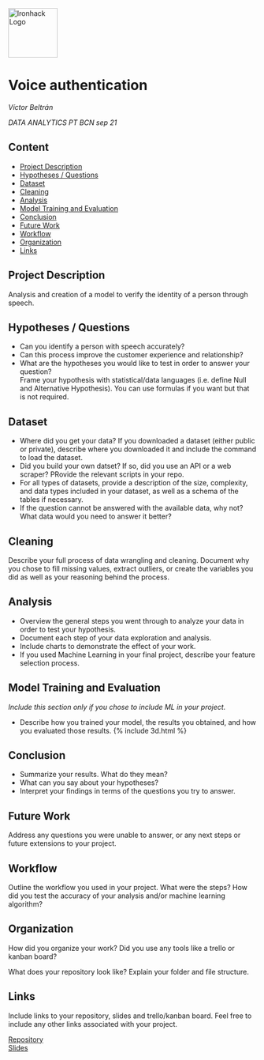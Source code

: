 <img src="https://bit.ly/2VnXWr2" alt="Ironhack Logo" width="100"/>

# Voice authentication
*Víctor Beltrán*

*DATA ANALYTICS PT BCN sep 21*

## Content
- [Project Description](#project-description)
- [Hypotheses / Questions](#hypotheses-questions)
- [Dataset](#dataset)
- [Cleaning](#cleaning)
- [Analysis](#analysis)
- [Model Training and Evaluation](#model-training-and-evaluation)
- [Conclusion](#conclusion)
- [Future Work](#future-work)
- [Workflow](#workflow)
- [Organization](#organization)
- [Links](#links)

## Project Description
Analysis and creation of a model to verify the identity of a person through speech.

## Hypotheses / Questions
* Can you identify a person with speech accurately?
* Can this process improve the customer experience and relationship?
* What are the hypotheses you would like to test in order to answer your question?  
Frame your hypothesis with statistical/data languages (i.e. define Null and Alternative Hypothesis). You can use formulas if you want but that is not required.

## Dataset
* Where did you get your data? If you downloaded a dataset (either public or private), describe where you downloaded it and include the command to load the dataset.
* Did you build your own datset? If so, did you use an API or a web scraper? PRovide the relevant scripts in your repo.
* For all types of datasets, provide a description of the size, complexity, and data types included in your dataset, as well as a schema of the tables if necessary.
* If the question cannot be answered with the available data, why not? What data would you need to answer it better?

## Cleaning
Describe your full process of data wrangling and cleaning. Document why you chose to fill missing values, extract outliers, or create the variables you did as well as your reasoning behind the process.

## Analysis
* Overview the general steps you went through to analyze your data in order to test your hypothesis.
* Document each step of your data exploration and analysis.
* Include charts to demonstrate the effect of your work.
* If you used Machine Learning in your final project, describe your feature selection process.

## Model Training and Evaluation
*Include this section only if you chose to include ML in your project.*
* Describe how you trained your model, the results you obtained, and how you evaluated those results.
{% include 3d.html %}

## Conclusion
* Summarize your results. What do they mean?
* What can you say about your hypotheses?
* Interpret your findings in terms of the questions you try to answer.

## Future Work
Address any questions you were unable to answer, or any next steps or future extensions to your project.

## Workflow
Outline the workflow you used in your project. What were the steps?
How did you test the accuracy of your analysis and/or machine learning algorithm?

## Organization
How did you organize your work? Did you use any tools like a trello or kanban board?

What does your repository look like? Explain your folder and file structure.

## Links
Include links to your repository, slides and trello/kanban board. Feel free to include any other links associated with your project.


[Repository](https://github.com/victorbeltranjimenez/PR-Final)  
[Slides](https://1drv.ms/p/s!AtLmbOgMHZpjg9QHOGK5rBUIrGrf1A?e=Fr3agp)   
